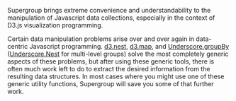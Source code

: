 Supergroup brings extreme convenience and understandability to the manipulation of 
Javascript data collections, especially in the context of D3.js visualization
programming.

Certain data manipulation problems arise over and over again in
data-centric Javascript programming.
[d3.nest](https://github.com/mbostock/d3/wiki/Arrays#-nest),
[d3.map](https://github.com/mbostock/d3/wiki/Arrays#associative-arrays),
and [Underscore.groupBy](http://underscorejs.org/#groupBy)
([Underscore.Nest](https://github.com/iros/underscore.nest) for
multi-level groups) solve the most completely generic aspects of
these problems, but after using these generic tools, there is
often much work left to do to extract the desired information
from the resulting data structures.  In most cases where you
might use one of these generic utility functions, Supergroup will
save you some of that further work.

